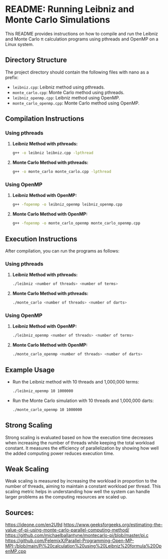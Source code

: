 
# README: Running Leibniz and Monte Carlo Simulations

This README provides instructions on how to compile and run the Leibniz and Monte Carlo π calculation programs using pthreads and OpenMP on a Linux system.

## Directory Structure

The project directory should contain the following files with nano as a prefix:
- `leibniz.cpp`: Leibniz method using pthreads.
- `monte_carlo.cpp`: Monte Carlo method using pthreads.
- `leibniz_openmp.cpp`: Leibniz method using OpenMP.
- `monte_carlo_openmp.cpp`: Monte Carlo method using OpenMP.

## Compilation Instructions

### Using pthreads

1. **Leibniz Method with pthreads:**
   ```bash
   g++ -o leibniz leibniz.cpp -lpthread
   ```

2. **Monte Carlo Method with pthreads:**
   ```bash
   g++ -o monte_carlo monte_carlo.cpp -lpthread
   ```

### Using OpenMP

1. **Leibniz Method with OpenMP:**
   ```bash
   g++ -fopenmp -o leibniz_openmp leibniz_openmp.cpp
   ```

2. **Monte Carlo Method with OpenMP:**
   ```bash
   g++ -fopenmp -o monte_carlo_openmp monte_carlo_openmp.cpp
   ```

## Execution Instructions

After compilation, you can run the programs as follows:

### Using pthreads

1. **Leibniz Method with pthreads:**
   ```bash
   ./leibniz <number of threads> <number of terms>
   ```

2. **Monte Carlo Method with pthreads:**
   ```bash
   ./monte_carlo <number of threads> <number of darts>
   ```

### Using OpenMP

1. **Leibniz Method with OpenMP:**
   ```bash
   ./leibniz_openmp <number of threads> <number of terms>
   ```

2. **Monte Carlo Method with OpenMP:**
   ```bash
   ./monte_carlo_openmp <number of threads> <number of darts>
   ```

## Example Usage

- Run the Leibniz method with 10 threads and 1,000,000 terms:
  ```bash
  ./leibniz_openmp 10 1000000
  ```

- Run the Monte Carlo simulation with 10 threads and 1,000,000 darts:
  ```bash
  ./monte_carlo_openmp 10 1000000
  ```

## Strong Scaling

Strong scaling is evaluated based on how the execution time decreases when increasing the number of threads while keeping the total workload constant. It measures the efficiency of parallelization by showing how well the added computing power reduces execution time.

## Weak Scaling

Weak scaling is measured by increasing the workload in proportion to the number of threads, aiming to maintain a constant workload per thread. This scaling metric helps in understanding how well the system can handle larger problems as the computing resources are scaled up.

## Sources:
https://ideone.com/en2U9d
https://www.geeksforgeeks.org/estimating-the-value-of-pi-using-monte-carlo-parallel-computing-method/
https://github.com/michaelballantyne/montecarlo-pi/blob/master/pi.c
https://github.com/FelemixX/Parallel-Programming-Open-MP-MPI-/blob/main/Pi%20calculation%20using%20Leibniz%20formula%20OpenMP.cpp
